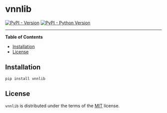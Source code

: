 # vnnlib

[![PyPI - Version](https://img.shields.io/pypi/v/vnnlib.svg)](https://pypi.org/project/vnnlib)
[![PyPI - Python Version](https://img.shields.io/pypi/pyversions/vnnlib.svg)](https://pypi.org/project/vnnlib)

-----

**Table of Contents**

- [Installation](#installation)
- [License](#license)

## Installation

```console
pip install vnnlib
```

## License

`vnnlib` is distributed under the terms of the [MIT](https://spdx.org/licenses/MIT.html) license.

